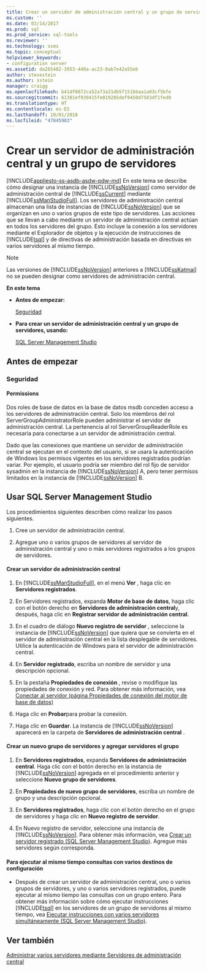 ```yaml
---
title: Crear un servidor de administración central y un grupo de servidores | Microsoft Docs
ms.custom: ''
ms.date: 03/14/2017
ms.prod: sql
ms.prod_service: sql-tools
ms.reviewer: ''
ms.technology: ssms
ms.topic: conceptual
helpviewer_keywords:
- configuration server
ms.assetid: da265482-3953-440a-ac23-0ab7e42a55eb
author: stevestein
ms.author: sstein
manager: craigg
ms.openlocfilehash: b41df0872ca52a73a21db5f151bbaa1a03cf5bfe
ms.sourcegitcommit: 61381ef939415fe019285def9450d7583df1fed0
ms.translationtype: HT
ms.contentlocale: es-ES
ms.lasthandoff: 10/01/2018
ms.locfileid: "47845903"
---
```

# <a name="create-a-central-management-server-and-server-group"></a>Crear un servidor de administración central y un grupo de servidores
[!INCLUDE[appliesto-ss-asdb-asdw-pdw-md](../../includes/appliesto-ss-asdb-asdw-pdw-md.md)]
  En este tema se describe cómo designar una instancia de [!INCLUDE[ssNoVersion](../../includes/ssnoversion-md.md)] como servidor de administración central de [!INCLUDE[ssCurrent](../../includes/sscurrent-md.md)] mediante [!INCLUDE[ssManStudioFull](../../includes/ssmanstudiofull-md.md)]. Los servidores de administración central almacenan una lista de instancias de [!INCLUDE[ssNoVersion](../../includes/ssnoversion-md.md)] que se organizan en uno o varios grupos de este tipo de servidores. Las acciones que se llevan a cabo mediante un servidor de administración central actúan en todos los servidores del grupo. Esto incluye la conexión a los servidores mediante el Explorador de objetos y la ejecución de instrucciones de [!INCLUDE[tsql](../../includes/tsql-md.md)] y de directivas de administración basada en directivas en varios servidores al mismo tiempo.  
  
> [!NOTE]  
>  Las versiones de [!INCLUDE[ssNoVersion](../../includes/ssnoversion-md.md)] anteriores a [!INCLUDE[ssKatmai](../../includes/sskatmai-md.md)] no se pueden designar como servidores de administración central.  
  
 **En este tema**  
  
-   **Antes de empezar:**  
  
     [Seguridad](#Security)  
  
-   **Para crear un servidor de administración central y un grupo de servidores, usando:**  
  
     [SQL Server Management Studio](#SSMSProcedure)  
  
##  <a name="BeforeYouBegin"></a> Antes de empezar  
  
###  <a name="Security"></a> Seguridad  
  
####  <a name="Permissions"></a> Permissions  
 Dos roles de base de datos en la base de datos msdb conceden acceso a los servidores de administración central. Solo los miembros del rol ServerGroupAdministratorRole pueden administrar el servidor de administración central. La pertenencia al rol ServerGroupReaderRole es necesaria para conectarse a un servidor de administración central.  
  
 Dado que las conexiones que mantiene un servidor de administración central se ejecutan en el contexto del usuario, si se usara la autenticación de Windows los permisos vigentes en los servidores registrados podrían variar. Por ejemplo, el usuario podría ser miembro del rol fijo de servidor sysadmin en la instancia de [!INCLUDE[ssNoVersion](../../includes/ssnoversion-md.md)] A, pero tener permisos limitados en la instancia de [!INCLUDE[ssNoVersion](../../includes/ssnoversion-md.md)] B.  
  
##  <a name="SSMSProcedure"></a> Usar SQL Server Management Studio  
 Los procedimientos siguientes describen cómo realizar los pasos siguientes.  
  
1.  Cree un servidor de administración central.  
  
2.  Agregue uno o varios grupos de servidores al servidor de administración central y uno o más servidores registrados a los grupos de servidores.  
  
#### <a name="create-a-central-management-server"></a>Crear un servidor de administración central  
  
1.  En [!INCLUDE[ssManStudioFull](../../includes/ssmanstudiofull-md.md)], en el menú **Ver** , haga clic en **Servidores registrados**.  
  
2.  En Servidores registrados, expanda **Motor de base de datos**, haga clic con el botón derecho en **Servidores de administración central**y, después, haga clic en **Registrar servidor de administración central**.  
  
3.  En el cuadro de diálogo **Nuevo registro de servidor** , seleccione la instancia de [!INCLUDE[ssNoVersion](../../includes/ssnoversion-md.md)] que quiera que se convierta en el servidor de administración central en la lista desplegable de servidores. Utilice la autenticación de Windows para el servidor de administración central.  
  
4.  En **Servidor registrado**, escriba un nombre de servidor y una descripción opcional.  
  
5.  En la pestaña **Propiedades de conexión** , revise o modifique las propiedades de conexión y red. Para obtener más información, vea [Conectar al servidor &#40;página Propiedades de conexión del motor de base de datos&#41;](http://msdn.microsoft.com/library/edc1143c-6a47-4b02-92ab-441bdea8ea8a)  
  
6.  Haga clic en **Probar**para probar la conexión.  
  
7.  Haga clic en **Guardar**. La instancia de [!INCLUDE[ssNoVersion](../../includes/ssnoversion-md.md)] aparecerá en la carpeta de **Servidores de administración central** .  
  
#### <a name="create-a-new-server-group-and-add-servers-to-the-group"></a>Crear un nuevo grupo de servidores y agregar servidores el grupo  
  
1.  En **Servidores registrados**, expanda **Servidores de administración central**. Haga clic con el botón derecho en la instancia de [!INCLUDE[ssNoVersion](../../includes/ssnoversion-md.md)] agregada en el procedimiento anterior y seleccione **Nuevo grupo de servidores**.  
  
2.  En **Propiedades de nuevo grupo de servidores**, escriba un nombre de grupo y una descripción opcional.  
  
3.  En **Servidores registrados**, haga clic con el botón derecho en el grupo de servidores y haga clic en **Nuevo registro de servidor**.  
  
4.  En Nuevo registro de servidor, seleccione una instancia de [!INCLUDE[ssNoVersion](../../includes/ssnoversion-md.md)]. Para obtener más información, vea [Crear un servidor registrado &#40;SQL Server Management Studio&#41;](../../tools/sql-server-management-studio/create-a-new-registered-server-sql-server-management-studio.md). Agregue más servidores según corresponda.  
  
#### <a name="to-execute-queries-against-several-configuration-targets-at-the-same-time"></a>Para ejecutar al mismo tiempo consultas con varios destinos de configuración  
  
-   Después de crear un servidor de administración central, uno o varios grupos de servidores, y uno o varios servidores registrados, puede ejecutar al mismo tiempo las consultas con un grupo entero. Para obtener más información sobre cómo ejecutar instrucciones [!INCLUDE[tsql](../../includes/tsql-md.md)] en los servidores de un grupo de servidores al mismo tiempo, vea [Ejecutar instrucciones con varios servidores simultáneamente &#40;SQL Server Management Studio&#41;](../../tools/sql-server-management-studio/execute-statements-against-multiple-servers-simultaneously.md).  
  
## <a name="see-also"></a>Ver también  
 [Administrar varios servidores mediante Servidores de administración central](../../relational-databases/administer-multiple-servers-using-central-management-servers.md)  
  
  
